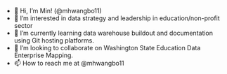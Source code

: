 - 👋 Hi, I’m Min! (@mhwangbo11)
- 👀 I’m interested in data strategy and leadership in education/non-profit sector
- 🌱 I’m currently learning data warehouse buildout and documentation using Git hosting platforms.
- 💞️ I’m looking to collaborate on Washington State Education Data Enterprise Mapping.
- 📫 How to reach me at @mhwangbo11

<!---
mhwangbo11/mhwangbo11 is a ✨ special ✨ repository because its `README.md` (this file) appears on your GitHub profile.
You can click the Preview link to take a look at your changes.
--->
